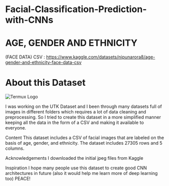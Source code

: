 # Facial-Classification-Prediction-with-CNNs

# AGE, GENDER AND ETHNICITY 
(FACE DATA) CSV : https://www.kaggle.com/datasets/nipunarora8/age-gender-and-ethnicity-face-data-csv

# About this Dataset

![Termux Logo](https://www.kaggleusercontent.com/kf/93647507/eyJhbGciOiJkaXIiLCJlbmMiOiJBMTI4Q0JDLUhTMjU2In0..d1a6I9Ei7RdADgWPYLOzLQ.J4qgN5b9_u2CX1-pfE8E28fF4MA1-pf7UT6LjPQw1eh6IYds3NVeWXr_t6FHyfPSgjCwRj06Hc-jfhr6ETmvRASgTYC81fqMKiud0wzELpH6vI0oNJ37dgbpHtlfCOeYmnix4_SdUQuWv3tG8LV0QbV3jlxfEpQIy5bLk89Y63X4ZpfdKvBz6EdPlmtOAfFhjW_IKDjHsNiKBiDz-qoKVxKk8nKT0Utc38EsIfPWBhwzUnDQLvG3AHhS0CukcdrgcB3nnW7jSCv490E1FPh_s1aHh1oGm9u3LZdUGqkLLNrfVlGtsBcFKzrKpIEXz18Ea7b9FUQZawe_PKF0XBpMKbuBm5Z37G43SWWhlB1BfqsFW0tU1iRfgRtDbFpbum7F3yuCOKqWR-z3gZCPgO_FvRufoxkTL7lXao7mqvRzcWpWsgKGXWTPSyRMQgg2frA7fCZFIsxplKtw2Q_3Yh9oTnGlJAuKU5WsFT_AHuJc_bappfL1Ir04O9KBlIHtokTPhC4hRj9v59jjLm5mrHgcHrSLYSQAhn78yxhNX4R8o0P1BsDChG4UCOo_TK48ldkjTHbT-8aXwqcrb3IHbzgIAVjpGx5hJLCdmltm0bgaw6D8guUuP0jQNFulfH65xmdY5zAN7hHJ27kpLTAPMxA6YQoqu3qja7jsGZYBy0vgHIpI9vtaBLvynPC-vC25P353.2Ken0nRrT70iAG6aPXLLbw/__results___files/__results___4_0.png#gh-light-mode-only)

I was working on the UTK Dataset and I been through many datasets full of images in different folders which requires a lot of data cleaning and preprocessing.
So I tried to create this dataset in a more simplified manner keeping all the data in the form of a CSV and making it available to everyone.

Content
This dataset includes a CSV of facial images that are labeled on the basis of age, gender, and ethnicity.
The dataset includes 27305 rows and 5 columns.

Acknowledgements
I downloaded the initial jpeg files from Kaggle

Inspiration
I hope many people use this dataset to create good CNN architectures in future (also it would help me learn more of deep learning too)
PEACE!
